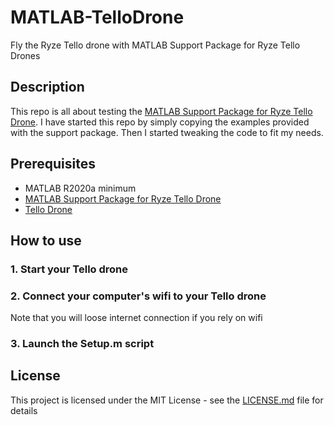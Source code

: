 # MATLAB-TelloDrone
Fly the Ryze Tello drone with MATLAB Support Package for Ryze Tello Drones

## Description

This repo is all about testing the [MATLAB Support Package for Ryze Tello Drone](https://www.mathworks.com/matlabcentral/fileexchange/74434-matlab-support-package-for-ryze-tello-drones). I have started this repo by simply copying the examples provided with the support package. Then I started tweaking the code to fit my needs.

## Prerequisites

- MATLAB R2020a minimum
- [MATLAB Support Package for Ryze Tello Drone](https://www.mathworks.com/matlabcentral/fileexchange/74434-matlab-support-package-for-ryze-tello-drones)
- [Tello Drone](https://www.ryzerobotics.com/tello)

## How to use

### 1. Start your Tello drone

### 2. Connect your computer's wifi to your Tello drone

Note that you will loose internet connection if you rely on wifi

### 3. Launch the Setup.m script

## License

This project is licensed under the MIT License - see the [LICENSE.md](LICENSE.md) file for details

